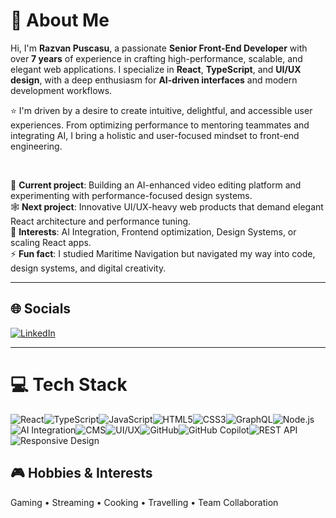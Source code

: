 # 💫 About Me

Hi, I'm **Razvan Puscasu**, a passionate **Senior Front-End Developer** with over **7 years** of experience in crafting high-performance, scalable, and elegant web applications. I specialize in **React**, **TypeScript**, and **UI/UX design**, with a deep enthusiasm for **AI-driven interfaces** and modern development workflows.

⭐ I'm driven by a desire to create intuitive, delightful, and accessible user experiences. From optimizing performance to mentoring teammates and integrating AI, I bring a holistic and user-focused mindset to front-end engineering.

<br>

🚀 **Current project**: Building an AI-enhanced video editing platform and experimenting with performance-focused design systems.  
🕸️ **Next project**: Innovative UI/UX-heavy web products that demand elegant React architecture and performance tuning.  
💬 **Interests**: AI Integration, Frontend optimization, Design Systems, or scaling React apps.  
⚡ **Fun fact**: I studied Maritime Navigation but navigated my way into code, design systems, and digital creativity.

---

## 🌐 Socials

[![LinkedIn](https://img.shields.io/badge/LinkedIn-%230077B5.svg?logo=linkedin&logoColor=white)](https://www.linkedin.com/in/razvanpuscasu/)

---

# 💻 Tech Stack

![React](https://img.shields.io/badge/react-%2320232a.svg?style=for-the-badge&logo=react&logoColor=%2361DAFB)![TypeScript](https://img.shields.io/badge/typescript-%23007ACC.svg?style=for-the-badge&logo=typescript&logoColor=white)![JavaScript](https://img.shields.io/badge/javascript-%23323330.svg?style=for-the-badge&logo=javascript&logoColor=%23F7DF1E)![HTML5](https://img.shields.io/badge/html5-%23E34F26.svg?style=for-the-badge&logo=html5&logoColor=white)![CSS3](https://img.shields.io/badge/css3-%231572B6.svg?style=for-the-badge&logo=css3&logoColor=white)![GraphQL](https://img.shields.io/badge/graphql-E10098?style=for-the-badge&logo=graphql&logoColor=white)![Node.js](https://img.shields.io/badge/node.js-6DA55F?style=for-the-badge&logo=node.js&logoColor=white)![AI Integration](https://img.shields.io/badge/AI%20Integration-%23000000.svg?style=for-the-badge&logo=OpenAI&logoColor=white)![CMS](https://img.shields.io/badge/CMS-%230073B8.svg?style=for-the-badge&logo=ghost&logoColor=white)![UI/UX](https://img.shields.io/badge/UI%2FUX-%23FF4088.svg?style=for-the-badge&logo=figma&logoColor=white)![GitHub](https://img.shields.io/badge/GitHub-%23121011.svg?style=for-the-badge&logo=github&logoColor=white)![GitHub Copilot](https://img.shields.io/badge/Copilot-000000?style=for-the-badge&logo=github&logoColor=white)![REST API](https://img.shields.io/badge/REST%20API-%23007ACC.svg?style=for-the-badge&logo=postman&logoColor=white)![Responsive Design](https://img.shields.io/badge/Responsive%20Design-%23E34F26.svg?style=for-the-badge&logo=responsive&logoColor=white)

## 🎮 Hobbies & Interests

Gaming • Streaming • Cooking • Travelling • Team Collaboration
